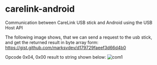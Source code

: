 carelink-android
================

Communication between CareLink USB stick and Android using the USB Host API

The following image shows, that we can send a request to the usb stick, and get the returned result in byte array form:
https://gist.github.com/marksvdev/d179729faeef3d66d4b0

Opcode 0x04, 0x00 result to string shown below:
![com1](http://i.imgur.com/CzHlNWY.png)
